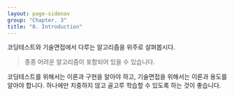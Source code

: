 ```yaml
---
layout: page-sidenav
group: "Chapter. 3"
title: "0. Introduction"
---
```


코딩테스트와 기술면접에서 다루는 알고리즘을 위주로 살펴봅시다.

> 종종 어려운 알고리즘이 포함되어 있을 수 있습니다.

코딩테스트를 위해서는 이론과 구현을 알아야 하고, 기술면접을 위해서는 이론과 용도를 알아야 합니다. 하나에만 치중하지 않고 골고루 학습할 수 있도록 하는 것이 좋습니다.